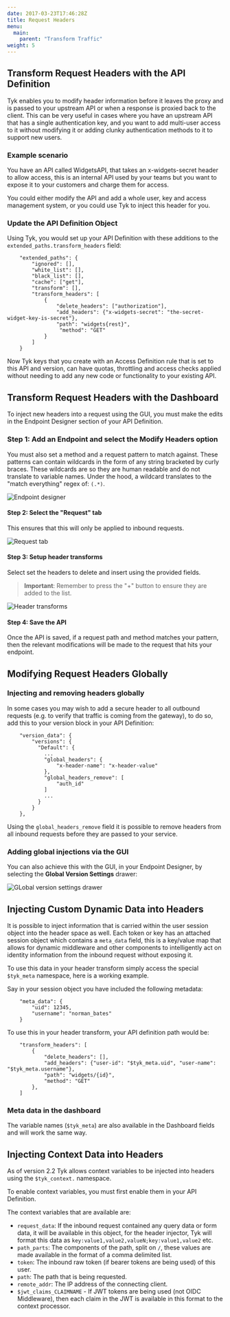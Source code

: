 ```yaml
---
date: 2017-03-23T17:46:28Z
title: Request Headers
menu:
  main:
    parent: "Transform Traffic"
weight: 5 
---
```


## <a name="with-api"></a> Transform Request Headers with the API Definition

Tyk enables you to modify header information before it leaves the proxy and is passed to your upstream API or when a response is proxied back to the client. This can be very useful in cases where you have an upstream API that has a single authentication key, and you want to add multi-user access to it without modifying it or adding clunky authentication methods to it to support new users.

### Example scenario

You have an API called WidgetsAPI, that takes an x-widgets-secret header to allow access, this is an internal API used by your teams but you want to expose it to your customers and charge them for access.

You could either modify the API and add a whole user, key and access management system, or you could use Tyk to inject this header for you.

### Update the API Definition Object

Using Tyk, you would set up your API Definition with these additions to the `extended_paths.transform_headers` field:

```
    "extended_paths": {
        "ignored": [],
        "white_list": [],
        "black_list": [],
        "cache": ["get"],
        "transform": [],
        "transform_headers": [
            {
                "delete_headers": ["authorization"],
                "add_headers": {"x-widgets-secret": "the-secret-widget-key-is-secret"},
                "path": "widgets{rest}",
                 "method": "GET"
            }
        ]
    }
```

Now Tyk keys that you create with an Access Definition rule that is set to this API and version, can have quotas, throttling and access checks applied without needing to add any new code or functionality to your existing API.

## <a name="with-dashboard"></a> Transform Request Headers with the Dashboard

To inject new headers into a request using the GUI, you must make the edits in the Endpoint Designer section of your API Definition.

### Step 1: Add an Endpoint and select the Modify Headers option

You must also set a method and a request pattern to match against. These patterns can contain wildcards in the form of any string bracketed by curly braces. These wildcards are so they are human readable and do not translate to variable names. Under the hood, a wildcard translates to the "match everything" regex of: `(.*)`.

![Endpoint designer][1]

#### Step 2: Select the "Request" tab

This ensures that this will only be applied to inbound requests.

![Request tab][2]

#### Step 3: Setup header transforms

Select set the headers to delete and insert using the provided fields.

> **Important**: Remember to press the "+" button to ensure they are added to the list.

![Header transforms][3]

#### Step 4: Save the API

Once the API is saved, if a request path and method matches your pattern, then the relevant modifications will be made to the request that hits your endpoint.

 

## <a name="global-edits"></a> Modifying Request Headers Globally

### Injecting and removing headers globally

In some cases you may wish to add a secure header to all outbound requests (e.g. to verify that traffic is coming from the gateway), to do so, add this to your version block in your API Definition:

```
    "version_data": {
        "versions": {
          "Default": {
            ...
            "global_headers": {
                "x-header-name": "x-header-value"
            },
            "global_headers_remove": [
                "auth_id"
            ]
            ...
          }
        }
    },
```

Using the `global_headers_remove` field it is possible to remove headers from all inbound requests before they are passed to your service.

### Adding global injections via the GUI

You can also achieve this with the GUI, in your Endpoint Designer, by selecting the **Global Version Settings** drawer:

![GLobal version settings drawer][4]

## <a name="meta-data"></a> Injecting Custom Dynamic Data into Headers

It is possible to inject information that is carried within the user session object into the header space as well. Each token or key has an attached session object which contains a `meta_data` field, this is a key/value map that allows for dynamic middleware and other components to intelligently act on identity information from the inbound request without exposing it.

To use this data in your header transform simply access the special `$tyk_meta` namespace, here is a working example.

Say in your session object you have included the following metadata:

```
    "meta_data": {
        "uid": 12345,
        "username": "norman_bates"
    }
```

To use this in your header transform, your API definition path would be:

```
    "transform_headers": [
        {
            "delete_headers": [],
            "add_headers": {"user-id": "$tyk_meta.uid", "user-name": "$tyk_meta.username"},
            "path": "widgets/{id}",
            "method": "GET"
        },
    ]
```

### Meta data in the dashboard

The variable names (`$tyk_meta`) are also available in the Dashboard fields and will work the same way.

## <a name="context-variables"></a> Injecting Context Data into Headers

As of version 2.2 Tyk allows context variables to be injected into headers using the `$tyk_context.` namespace.

To enable context variables, you must first enable them in your API Definition.

The context variables that are available are:

*   `request_data`: If the inbound request contained any query data or form data, it will be available in this object, for the header injector, Tyk will format this data as `key:value1,value2,valueN;key:value1,value2` etc.
*   `path_parts`: The components of the path, split on `/`, these values are made available in the format of a comma delimited list.
*   `token`: The inbound raw token (if bearer tokens are being used) of this user.
*   `path`: The path that is being requested.
*   `remote_addr`: The IP address of the connecting client.
*   `$jwt_claims_CLAIMNAME` - If JWT tokens are being used (not OIDC Middleware), then each claim in the JWT is available in this format to the context processor.

[1]: /docs/img/dashboard/system-management/headersEndpointDesigner.png
[2]: /docs/img/dashboard/system-management/headersRequestTab.png
[3]: /docs/img/dashboard/system-management/setHeaders.png
[4]: /docs/img/dashboard/system-management/globalHeaders.png


